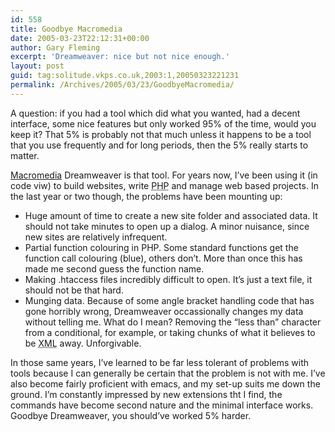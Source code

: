 ```yaml
---
id: 558
title: Goodbye Macromedia
date: 2005-03-23T22:12:31+00:00
author: Gary Fleming
excerpt: 'Dreamweaver: nice but not nice enough.'
layout: post
guid: tag:solitude.vkps.co.uk,2003:1,20050323221231
permalink: /Archives/2005/03/23/GoodbyeMacromedia/
---
```

A question: if you had a tool which did what you wanted, had a decent interface, some nice features but only worked 95% of the time, would you keep it? That 5% is probably not that much unless it happens to be a tool that you use frequently and for long periods, then the 5% really starts to matter.

[Macromedia](http://www.macromedia.com) Dreamweaver is that tool. For years now, I&#8217;ve been using it (in code viw) to build websites, write <acronym title="PHP Hypertext Processor">PHP</acronym> and manage web based projects. In the last year or two though, the problems have been mounting up:

  * Huge amount of time to create a new site folder and associated data. It should not take minutes to open up a dialog. A minor nuisance, since new sites are relatively infrequent.
  * Partial function colouring in PHP. Some standard functions get the function call colouring (blue), others don&#8217;t. More than once this has made me second guess the function name.
  * Making .htaccess files incredibly difficult to open. It&#8217;s just a text file, it should not be that hard.
  * Munging data. Because of some angle bracket handling code that has gone horribly wrong, Dreamweaver occassionally changes my data without telling me. What do I mean? Removing the &#8220;less than&#8221; character from a conditional, for example, or taking chunks of what it believes to be <acronym title="eXtensible Markup Language">XML</acronym> away. Unforgivable.

In those same years, I&#8217;ve learned to be far less tolerant of problems with tools because I can generally be certain that the problem is not with me. I&#8217;ve also become fairly proficient with emacs, and my set-up suits me down the ground. I&#8217;m constantly impressed by new extensions tht I find, the commands have become second nature and the minimal interface works. Goodbye Dreamweaver, you should&#8217;ve worked 5% harder.